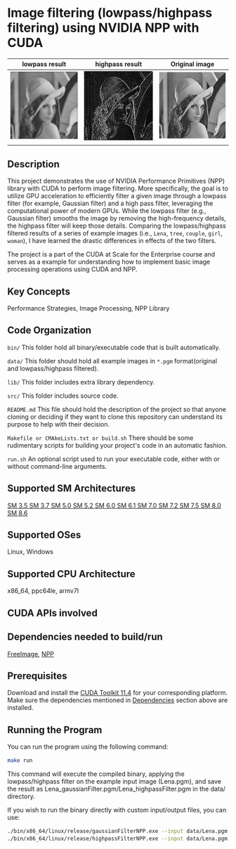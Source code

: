 # Image filtering (lowpass/highpass filtering) using NVIDIA NPP with CUDA
| lowpass result |highpass result | Original image |
|-|-|-|
| ![lowpass image](data/Lena_gaussianFilter.png) | ![highpass image](data/Lena_highpassFilter.png) |![original image](data/Lena.png) |
|||
## Description

This project demonstrates the use of NVIDIA Performance Primitives (NPP) library with CUDA to perform image filtering. More specifically, the goal is to utilize GPU acceleration to efficiently filter a given image through a lowpass filter (for example, Gaussian filter) and a high pass filter, leveraging the computational power of modern GPUs. While the lowpass filter (e.g., Gaussian filter) smooths the image by removing the high-frequency details, the highpass filter will keep those details. Comparing the lowpass/highpass filtered results of a series of example images (i.e., `Lena`, `tree`, `couple`, `girl`, `woman`), I have learned the drastic differences in effects of the two filters. 

The project is a part of the CUDA at Scale for the Enterprise course and serves as a example for understanding how to implement basic image processing operations using CUDA and NPP.

## Key Concepts

Performance Strategies, Image Processing, NPP Library

## Code Organization

```bin/```
This folder hold all binary/executable code that is built automatically.

```data/```
This folder should hold all example images in `*.pgm` format(original and lowpass/highpass filtered).

```lib/```
This folder includes extra library dependency.

```src/```
This folder includes source code.

```README.md```
This file should hold the description of the project so that anyone cloning or deciding if they want to clone this repository can understand its purpose to help with their decision.

```Makefile or CMAkeLists.txt or build.sh```
There should be some rudimentary scripts for building your project's code in an automatic fashion.

```run.sh```
An optional script used to run your executable code, either with or without command-line arguments.

## Supported SM Architectures

[SM 3.5 ](https://developer.nvidia.com/cuda-gpus)  [SM 3.7 ](https://developer.nvidia.com/cuda-gpus)  [SM 5.0 ](https://developer.nvidia.com/cuda-gpus)  [SM 5.2 ](https://developer.nvidia.com/cuda-gpus)  [SM 6.0 ](https://developer.nvidia.com/cuda-gpus)  [SM 6.1 ](https://developer.nvidia.com/cuda-gpus)  [SM 7.0 ](https://developer.nvidia.com/cuda-gpus)  [SM 7.2 ](https://developer.nvidia.com/cuda-gpus)  [SM 7.5 ](https://developer.nvidia.com/cuda-gpus)  [SM 8.0 ](https://developer.nvidia.com/cuda-gpus)  [SM 8.6 ](https://developer.nvidia.com/cuda-gpus)

## Supported OSes

Linux, Windows

## Supported CPU Architecture

x86_64, ppc64le, armv7l

## CUDA APIs involved

## Dependencies needed to build/run
[FreeImage](../../README.md#freeimage), [NPP](../../README.md#npp)

## Prerequisites

Download and install the [CUDA Toolkit 11.4](https://developer.nvidia.com/cuda-downloads) for your corresponding platform.
Make sure the dependencies mentioned in [Dependencies]() section above are installed.

## Running the Program
You can run the program using the following command:

```bash
make run
```

This command will execute the compiled binary, applying the lowpass/highpass filter on the example input image (Lena.pgm), and save the result as Lena_gaussianFilter.pgm/Lena_highpassFilter.pgm in the data/ directory.

If you wish to run the binary directly with custom input/output files, you can use:

```bash
./bin/x86_64/linux/release/gaussianFilterNPP.exe --input data/Lena.pgm
./bin/x86_64/linux/release/highpassFilterNPP.exe --input data/Lena.pgm
```


